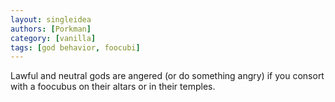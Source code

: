 ```yaml
---
layout: singleidea
authors: [Porkman]
category: [vanilla]
tags: [god behavior, foocubi]
---
```

Lawful and neutral gods are angered (or do something angry) if you consort with a foocubus on their altars or in their temples.
